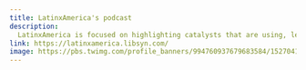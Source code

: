 ```yaml
---
title: LatinxAmerica's podcast
description:
  LatinxAmerica is focused on highlighting catalysts that are using, leveraging, creating or investing in technology that can positively impact the Latinx community. Experts cover topics ranging from education, health, diversity, and civic engagement to financial stability/wealth creation.
link: https://latinxamerica.libsyn.com/
image: https://pbs.twimg.com/profile_banners/994760937679683584/1527041935/1500x500
---
```

